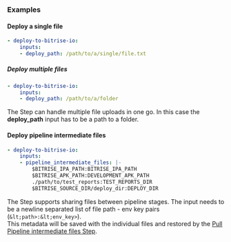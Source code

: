 ### Examples

#### Deploy a single file

```yaml
- deploy-to-bitrise-io:
    inputs:
    - deploy_path: /path/to/a/single/file.txt
```

##### Deploy multiple files

```yaml
- deploy-to-bitrise-io:
    inputs:
    - deploy_path: /path/to/a/folder
```

The Step can handle multiple file uploads in one go. In this case the **deploy_path** input has to be a path to a folder.

#### Deploy pipeline intermediate files

```yaml
- deploy-to-bitrise-io:
    inputs:
    - pipeline_intermediate_files: |-
        $BITRISE_IPA_PATH:BITRISE_IPA_PATH
        $BITRISE_APK_PATH:DEVELOPMENT_APK_PATH
        ./path/to/test_reports:TEST_REPORTS_DIR
        $BITRISE_SOURCE_DIR/deploy_dir:DEPLOY_DIR
```

The Step supports sharing files between pipeline stages. The input needs to be a newline separated list of file path - env key pairs (`&lt;path>:&lt;env_key>`).  
This metadata will be saved with the individual files and restored by the [Pull Pipeline intermediate files Step](https://www.bitrise.io/integrations/steps/pull-intermediate-files).
